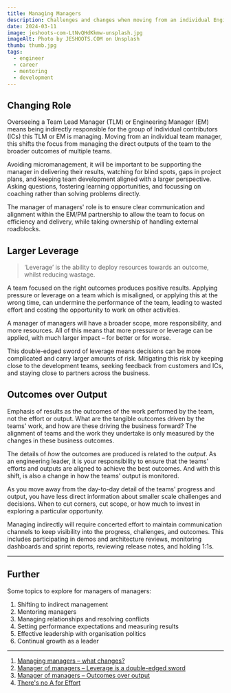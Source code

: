 ```yaml
---
title: Managing Managers
description: Challenges and changes when moving from an individual Engineering Manager to a Manager of Manager role
date: 2024-03-11
image: jeshoots-com-LtNvQHdKkmw-unsplash.jpg
imageAlt: Photo by JESHOOTS.COM on Unsplash
thumb: thumb.jpg
tags:
  - engineer
  - career
  - mentoring
  - development
---
```


## Changing Role

Overseeing a Team Lead Manager (TLM) or Engineering Manager (EM) means being indirectly responsible for the group of Individual contributors (ICs) this TLM or EM is managing. Moving from an individual team manager, this shifts the focus from managing the direct outputs of the team to the broader outcomes of multiple teams.

Avoiding micromanagement, it will be important to be supporting the manager in delivering their results, watching for blind spots, gaps in project plans, and keeping team development aligned with a larger perspective. Asking questions, fostering learning opportunities, and focussing on coaching rather than solving problems directly.

The manager of managers' role is to ensure clear communication and alignment within the EM/PM partnership to allow the team to focus on efficiency and delivery, while taking ownership of handling external roadblocks.

## Larger Leverage

> ‘Leverage’ is the ability to deploy resources towards an outcome, whilst reducing wastage.

A team focused on the right outcomes produces positive results. Applying pressure or leverage on a team which is misaligned, or applying this at the wrong time, can undermine the performance of the team, leading to wasted effort and costing the opportunity to work on other activities.

A manager of managers will have a broader scope, more responsibility, and more resources. All of this means that more pressure or leverage can be applied, with much larger impact – for better or for worse.

This double-edged sword of leverage means decisions can be more complicated and carry larger amounts of risk. Mitigating this risk by keeping close to the development teams, seeking feedback from customers and ICs, and staying close to partners across the business.

## Outcomes over Output

Emphasis of results as the outcomes of the work performed by the team, not the effort or output. What are the tangible outcomes driven by the teams' work, and how are these driving the business forward? The alignment of teams and the work they undertake is only measured by the changes in these business outcomes.

The details of _how_ the outcomes are produced is related to the _output_. As an engineering leader, it is your responsibility to ensure that the teams' efforts and outputs are aligned to achieve the best outcomes. And with this shift, is also a change in how the teams' output is monitored.

As you move away from the day-to-day detail of the teams' progress and output, you have less direct information about smaller scale challenges and decisions. When to cut corners, cut scope, or how much to invest in exploring a particular opportunity.

Managing indirectly will require concerted effort to maintain communication channels to keep visibility into the progress, challenges, and outcomes. This includes participating in demos and architecture reviews, monitoring dashboards and sprint reports, reviewing release notes, and holding 1:1s.

---

## Further

Some topics to explore for managers of managers:

1. Shifting to indirect management
2. Mentoring managers
3. Managing relationships and resolving conflicts
4. Setting performance expectations and measuring results
5. Effective leadership with organisation politics
6. Continual growth as a leader

---

1. [Managing managers – what changes?](https://medium.com/one-to-n/managing-managers-what-changes-c90442bd18fb)
2. [Manager of managers – Leverage is a double-edged sword](https://medium.com/one-to-n/manager-of-managers-leverage-is-a-double-edged-sword-dd6987f118bd)
3. [Manager of managers – Outcomes over output](https://medium.com/one-to-n/manager-of-managers-outcomes-over-output-09b15331ed59)
4. [There's no A for Effort](https://henrysward.medium.com/executive-departures-25bc7d935813)
